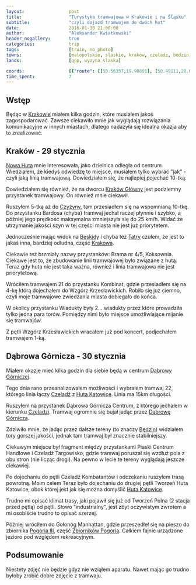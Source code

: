 ```yaml
---
layout:                 post
title:                  "Turystyka tramwajowa w Krakowie i na Śląsku"
subtitle:               "czyli dojazd tramwajem do dwóch hut"
date:                   2016-01-30 21:00:00
author:                 "Aleksander Kwiatkowski"
header_nogallery:       true
categories:             trip
tags:                   [train, no_photo]
towns:                  [malopolskie, slaskie, krakow, czeladz, bedzin, dabrowa_gornicza]
lands:                  [gop, wyzyna_slaska]

coords:                 [{"route": [[50.56357,19.90891], [50.49111,20.01809], [50.42663,19.99165], [50.37274,20.01534], [50.33988,19.99920], [50.20581,20.08126], [50.13192,20.08503], [50.08789,19.95286], [50.06861,19.94668]], "type": "train"}, {"route": [[50.06861,19.94668], [50.06630,19.96221], [50.06869,19.98002], [50.07335,19.98654], [50.07387,20.01843], [50.07135,20.03821], [50.06810,20.06864], [50.06435,20.07761], [50.06479,20.08581], [50.06973,20.09242], [50.07278,20.11709]], "type": "train"}, {"route": [[50.06810,20.06873], [50.07408,20.06315], [50.07793,20.06615], [50.08768,20.06529], [50.08815,20.05667], [50.09484,20.06521]], "type": "train"}, {"route": [[50.32061,19.07215], [50.31899,19.08060], [50.32598,19.12519], [50.32193,19.16038], [50.32582,19.18338], [50.32154,19.19514], [50.33510,19.22703], [50.33225,19.23029], [50.33028,19.23900], [50.33245,19.25166], [50.34003,19.25415], [50.34105,19.26436]], "type": "train"}, {"route": [[50.33053,19.21480], [50.33458,19.20879], [50.33705,19.21145], [50.34340,19.20501], [50.34329,19.19652], [50.33146,19.19523], [50.32521,19.19068]], "type": "hike"}]
time_spent:             7
---
```


[wiki-krakow]:             https://pl.wikipedia.org/wiki/Krak%C3%B3w
[wiki-nowa-huta]:          https://pl.wikipedia.org/wiki/Dzielnica_XVIII_Nowa_Huta
[wiki-krakow-glowny]:      https://pl.wikipedia.org/wiki/Krak%C3%B3w_G%C5%82%C3%B3wny
[wiki-czyzyny]:            https://pl.wikipedia.org/wiki/Czy%C5%BCyny
[wiki-beskidy]:            https://pl.wikipedia.org/wiki/Beskidy
[wiki-tatry]:              https://pl.wikipedia.org/wiki/Tatry
[wiki-dabrowa-gornicza]:   https://pl.wikipedia.org/wiki/D%C4%85browa_G%C3%B3rnicza
[wiki-czeladz]:            https://pl.wikipedia.org/wiki/Czelad%C5%BA_(miasto)
[wiki-huta-katowice]:      https://pl.wikipedia.org/wiki/Huta_Katowice
[wiki-pogoria]:            https://pl.wikipedia.org/wiki/Zbiorniki_Pogoria
[wiki-pogoria-iii]:        https://pl.wikipedia.org/wiki/Zbiornik_Pogoria_III
[wiki-bedzin]:             https://pl.wikipedia.org/wiki/Będzin   

Wstęp
-----

Będąc w [Krakowie][wiki-krakow] miałem kilka godzin, które musiałem jakoś zagospodarować.
Zawsze ciekawiło mnie jak wyglądają rozwiązania komunikacyjne w innych miastach, dlatego
nadażyła się idealna okazja aby to zrealizować.

Kraków - 29 stycznia
--------------------

[Nowa Huta][wiki-nowa-huta] mnie interesowała, jako dzielnica odległa od centrum. Wiedziałem,
że kiedyś odwiedzę to miejsce, musiałem tylko wybrać "jak" - czyli jaką linią tramwajową.
Dowiedziałem się, że najlepiej pojechać 10-tką.

Dowiedziałem się również, że na dworcu [Kraków Główny][wiki-krakow-glowny] jest podziemny
przystanek tramwajowy. On również mnie ciekawił.

Ruszyłem 5-tką aż do [Czyżyny][wiki-czyzyny], tam przesiadłem się na wspomnianą 10-tkę.
Do przystanku Bardosa (chyba) tramwaj jechał raczej płynnie i szybko, a później jego prędkość maksymalna
zmniejszyła się do 25 km/h. Widać że utrzymanie jakości szyn w tej części miasta nie
jest już priorytetem.

Jednocześnie mając widok na [Beskidy][wiki-beskidy] i chyba też [Tatry][wiki-tatry]
czułem, że jest to jakaś inna, bardziej odludna, część [Krakowa][wiki-krakow].

Ciekawie też brzmiały nazwy przystanków: Brama nr 4/5, Koksownia. Ciekawe jest to, że
zbudowanie linii tramwajowej było związane z hutą. Teraz gdy huta nie jest taka ważna,
również i linia tramwajowa nie jest priorytetową.

Wróciłem tramwajem 21 do przystanku Kombinat, gdzie przesiadłem się na 4-kę
którą dojechałem do Wzgórz Krzesławickich. Robiło się już ciemno, czyli moje tramwajowe
zwiedzania miasta dobiegało do końca.

W okolicy przystanku Wiadukty były 2... wiadukty przez które prowadziła tylko
jedna para torów. Pomiędzy nimi było miejsce umożliwiające mijanie się tramwajów.

Z pętli Wzgórz Krzesławickich wracałem już pod koncert, podjechałem tramwajem 1-ką.

Dąbrowa Górnicza - 30 stycznia
------------------------------

Miałem okazje mieć kilka godzin dla siebie będą w centrum [Dąbrowy Górniczej][wiki-dabrowa-gornicza].

Tego dnia rano przeanalizowałem możliwości i wybrałem tramwaj 22, którego linia
łączy [Czeladź][wiki-czeladz] z [Hutą Katowice][wiki-huta-katowice]. Linia ma
15km długości.

Ruszyłem na przystanek Dąbrowa Górnicza Centrum,
z którego jechałem w kierunku [Czeladzi][wiki-czeladz].
Tramwaj ogromnie się bujał jadąc przez [Dąbrowę Górniczą][wiki-dabrowa-gornicza].

Zdziwiło mnie, że jadąc przez dalsze tereny (to znaczy [Będzin][wiki-bedzin])
widziałem tory gorszej jakości, jednak tam tramwaj był znacznie stabilniejszy.

Ciekawym miejsce był fragment między przystankami Piaski Centrum Handlowe i
Czeladź Targowisko, gdzie tramwaj
poruszał się wzdłuż pola z obu stron (nie licząc drogi).
Na pewno w lecie te tereny wyglądają jeszcze ciekawiej.

Po dojechaniu do pętli Czeladź Kombatantów i odczekaniu ruszyłem trasą powrotną. Moim celem Teraz
było dojechaniu do drugiej pętli Tworzeń Huta Katowice, obok której jest jak się można
domyślić [Huta Katowice][wiki-huta-katowice].

Trudno mi opisać klimat trasy, jaki pojawił się już od Tworzeń Polna (2 stacja
przed pętlą) od pętli. Słowo "industrialny", jest zbyt oczywistym zwrotem a mi
osobiście trudno to opisać szerzej.

Później wróciłem do Gołonóg Manhattan, gdzie przeszedłeł się na pieszo do zbiornika
[Pogoria III][wiki-pogoria-iii], część [Zbiorników Pogoria][wiki-pogoria]. Całkiem
fajnie urządzone jezioro pod względem rekreacyjnym.


Podsumowanie
------------

Niestety zdjęć nie będzie gdyż nie wziąłem aparatu. Nawet mając go trudno byłoby zrobić
dobre zdjęcie z tramwaju.

